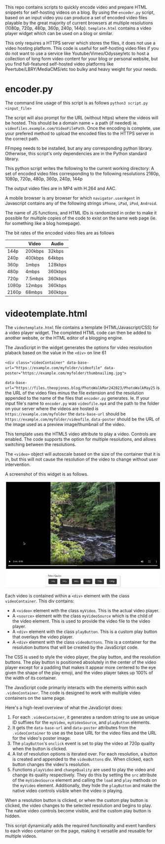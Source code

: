 This repo contains scripts to quickly encode video and prepare HTML snippets for self-hosting videos on a blog. By using the `encoder.py` script, based on an input video you can produce a set of encoded video files playable by the great majority of current browsers at multiple resolutions (1080p, 720p, 480p, 360p, 240p, 144p). `template.html` contains a video player widget which can be used on a blog or similar. 

This only requires a HTTPS server which stores the files, it does not use a video hosting platform. This code is useful for self-hosting video files if you do not want to use a service like Youtube/Vimeo/Odyssey/etc to host a collection of long form video content for your blog or personal website, but you find full-featured self-hosted video platforms like Peertube/LBRY/MediaCMS/etc too bulky and heavy weight for your needs. 

# encoder.py 

The command line usage of this script is as follows `python3 script.py <input_file>`

The script will also prompt for the URL (without https) where the videos will be hosted. This should be a domain name + a path (if needed) ie. `videofiles.example.com/VideoFilePath`. Once the encoding is complete, use your prefered method to upload the encoded files to the HTTPS server in the correct path. 

FFmpeg needs to be installed, but any any corresponding python library. Otherwise, this script's only dependencies are in the Python standard library. 

This python script writes the following to the current working directory: A set of encoded video files corresponding to the following resolutions 2160p, 1080p, 720p, 480p, 360p, 240p, 144p

The output video files are in MP4 with H.264 and AAC.

A mobile browser is any browser for which `navigator.userAgent` in Javascript contains any of the following strings `iPhone`, `iPad`, `iPod`, `Android`. 

The name of JS functions, and HTML IDs is randomized in order to make it possible for multiple copies of the code to exist on the same web page (ie. for something like a blog homepage).

The bit rates of the encoded video files are as follows

|       | Video   | Audio   |
|-------|---------|---------|
| 144p  | 200kbps | 32kbps  |
| 240p  | 400kbps | 64kbps  |
| 360p  | 1mbps   | 128kbps |
| 480p  | 4mbps   | 360kbps |
| 720p  | 7.5mbps | 360kbps |
| 1080p | 12mbps  | 360kbps |
| 2160p | 68mbps  | 360kbps |

# videotemplate.html

The `videotemplate.html` file contains a template (HTML/Javascript/CSS) for a video player widget. The completed HTML code can then be added to another website, or the HTML editor of a blogging engine. 

The JavaScript in the widget generates the options for video resoloution plaback based on the value in the `<div>` on line 61

`<div class="videoContainer" data-base-url="https://example.com/myfolder/videofile" data-poster="https://example.com/myfolder/thumbnailimg.jpg">`

`data-base-url="https://files.theopjones.blog/PhotoWalkMar242023/PhotoWalkMay25` is the URL of the video files minus the file extension and the resolution appended to the name of the files that `encoder.py` generates. Ie. If your input file's name to `encoder.py` was `videofile.mp4` and the path to the folder on your server where the videos are hosted is `https://example.com/myfolder` the `data-base-url` should be `https://example.com/myfolder/videofile`. `data-poster` should be the URL of the image used as a preview image/thumbnail of the video.

This template uses the HTML5 video attribute to play a video. Controls are enabled. The code supports the option for multiple resolutions, and allows switching between the resolutions. 

The `<video>` object will autoscale based on the size of the container that it is in, but this will not cause the resolution of the video to change without user intervention. 

A screenshot of this widget is as follows. 

![](Screenshot_2023-05-16_14-58-52.png)

Each video is contained within a `<div>` element with the class `videoContainer`. This div contains:

- A `<video>` element with the class `myVideo`. This is the actual video player.
- A `<source>` element with the class `myVideoSource` which is the child of the video element. This is used to provide the video file to the video player.
- A `<div>` element with the class `playButton`. This is a custom play button that overlays the video player.
- A `<div>` element with the class `videoButtons`. This is a container for the resolution buttons that will be created by the JavaScript code.

The CSS is used to style the video player, the play button, and the resolution buttons. The play button is positioned absolutely in the center of the video player except for a padding that makes it appear more centered to the eye given the shape of the play emoji, and the video player takes up 100% of the width of its container.

The JavaScript code primarily interacts with the elements within each `.videoContainer`. The code is designed to work with multiple video containers on the same page.

Here's a high-level overview of what the JavaScript does:

1. For each `.videoContainer`, it generates a random string to use as unique ID suffixes for the `myVideo`, `myVideoSource`, and `playButton` elements.
2. It gets the `data-base-url` and `data-poster` attributes from the `.videoContainer` to use as the base URL for the video files and the URL for the video's poster image.
3. The `playButton`'s `onclick` event is set to play the video at 720p quality when the button is clicked.
4. A list of resolution options is iterated over. For each resolution, a button is created and appended to the `videoButtons` div. When clicked, each button changes the video's resolution.
5. Functions `playVideo` and `changeQuality` are used to play the video and change its quality respectively. They do this by setting the `src` attribute of the `myVideoSource` element and calling the `load` and `play` methods on the `myVideo` element. Additionally, they hide the `playButton` and make the native video controls visible when the video is playing.

When a resolution button is clicked, or when the custom play button is clicked, the video changes to the selected resolution and begins to play. The native video controls become visible, and the custom play button is hidden.

This script dynamically adds the required functionality and event handlers to each video container on the page, making it versatile and reusable for multiple videos.


